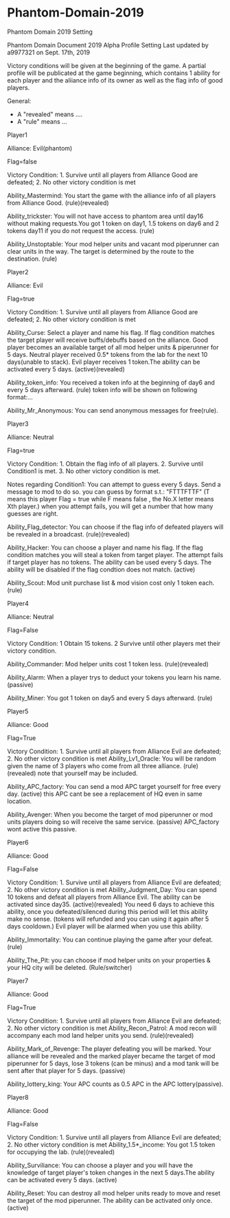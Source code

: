 # Phantom-Domain-2019
Phantom Domain 2019 Setting


Phantom Domain Document 2019 Alpha
Profile Setting
Last updated by a9977321 on Sept. 17th, 2019

Victory conditions will be given at the beginning of the game. A partial profile will be publicated at the game beginning, which contains 1 ability for each player and the aliiance info of its owner as well as the flag info of good players. 

General:

- A "revealed" means ....
- A "rule" means ...


Player1

Alliance: Evil(phantom)

Flag=false

Victory Condition: 1. Survive until all players from Alliance Good are defeated; 2. No other victory condition is met

Ability_Mastermind: You start the game with the alliance info of all players from Alliance Good. (rule)(revealed)

Ability_trickster: You will not have access to phantom area until day16 without making requests.You got 1 token on day1, 1.5 tokens on day6 and 2 tokens day11 if you do not request the access.   (rule)

Ability_Unstoptable: Your mod helper units and vacant mod piperunner can clear units in the way. The target is determined by the route to the destination. (rule)




Player2

Alliance: Evil

Flag=true

Victory Condition: 1. Survive until all players from Alliance Good are defeated; 2. No other victory condition is met

Ability_Curse: Select a player and name his flag. If flag condition matches the target player will receive buffs/debuffs based on the alliance. Good player becomes an available target of all mod helper units & piperunner for 5 days. Neutral player received 0.5* tokens from the lab for the next 10 days(unable to stack). Evil player receives 1 token.The ability can be activated every 5 days.  (active)(revealed)

Ability_token_info: You received a token info at the beginning of day6 and every 5 days afterward. (rule)
token info will be shown on following format:...

Ability_Mr_Anonymous: You can send anonymous messages for free(rule). 





Player3

Alliance: Neutral

Flag=true

Victory Condition: 1. Obtain the flag info of all players. 2. Survive until Condition1 is met. 3. No other victory condition is met. 

Notes regarding Condition1: You can attempt to guess every 5 days. Send a message to mod to do so. 
you can guess by format s.t.: "FTTTFTTF" (T means this player Flag = true while F means false , the No.X letter means Xth player.)
when you attempt fails, you will get a number that how many guesses are right.

Ability_Flag_detector: You can choose if the flag info of defeated players will be revealed in a broadcast. (rule)(revealed)

Ability_Hacker: You can choose a player and name his flag. If the flag condition matches you will steal a token from target player. The attempt fails if target player has no tokens. The ability can be used every 5 days. The ability will be disabled if the flag condtion does not match. (active)

Ability_Scout: Mod unit purchase list & mod vision cost only 1 token each. (rule)





Player4

Alliance: Neutral

Flag=False

Victory Condition: 1 Obtain 15 tokens. 2 Survive until other players met their victory condition. 

Ability_Commander: Mod helper units cost 1 token less. (rule)(revealed)

Ability_Alarm: When a player trys to deduct your tokens you learn his name. (passive)

Ability_Miner: You got 1 token on day5 and every 5 days afterward. (rule)





Player5

Alliance: Good

Flag=True

Victory Condition: 1. Survive until all players from Alliance Evil are defeated; 2. No other victory condition is met
Ability_Lv1_Oracle: You will be random given the name of 3 players who come from all three alliance. (rule)(revealed)
note that yourself may be included.

Ability_APC_factory: You can send a mod APC target yourself for free every day. (active)
this APC cant be see a replacement of HQ even in same location.

Ability_Avenger: When you become the target of mod piperunner or mod units players doing so will receive the same service. (passive)
APC_factory wont active this passive.




Player6

Alliance: Good

Flag=False

Victory Condition: 1. Survive until all players from Alliance Evil are defeated; 2. No other victory condition is met
Ability_Judgment_Day: You can spend 10 tokens and defeat all players from Alliance Evil. The ability can be activated since day35. (active)(revealed)
You need 6 days to achieve this ability, once you defeated/silenced during this period will let this ability make no sense. (tokens will refunded and you can using it again after 5 days cooldown.) Evil player will be alarmed when you use this ability.

Ability_Immortality: You can continue playing the game after your defeat. (rule)

Ability_The_Pit: you can choose if mod helper units on your properties & your HQ city will be deleted. (Rule/switcher)





Player7

Alliance: Good

Flag=True

Victory Condition: 1. Survive until all players from Alliance Evil are defeated; 2. No other victory condition is met
Ability_Recon_Patrol: A mod recon will accompany each mod land helper units you send. (rule)(revealed)

Ability_Mark_of_Revenge: The player defeating you will be marked.  Your alliance will be revealed and the marked player became the target of mod piperunner for 5 days, lose 3 tokens (can be minus) and a mod tank will be sent after that player for 5 days. (passive)

Ability_lottery_king: Your APC counts as 0.5 APC in the APC lottery(passive). 







Player8

Alliance: Good

Flag=False

Victory Condition: 1. Survive until all players from Alliance Evil are defeated; 2. No other victory condition is met
Ability_1.5*_income: You got 1.5 token for occupying the lab. (rule)(revealed)

Ability_Surviliance: You can choose a player and you will have the knowledge of target player's token changes in the next 5 days.The ability can be activated every 5 days.  (active)

Ability_Reset: You can destroy all mod helper units ready to move and reset the target of the mod piperunner. The ability can be activated only once. (active)


